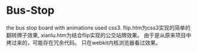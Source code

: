 # Bus-Stop
the bus stop board with animations used css3.
flip.htm为css3实现的简单的翻转牌子效果,
xianlu.htm为结合flip实现的公交站牌效果。
由于是从原来项目中拷过来的，可能存在冗余代码。
只在webkit内核浏览器看过效果。
